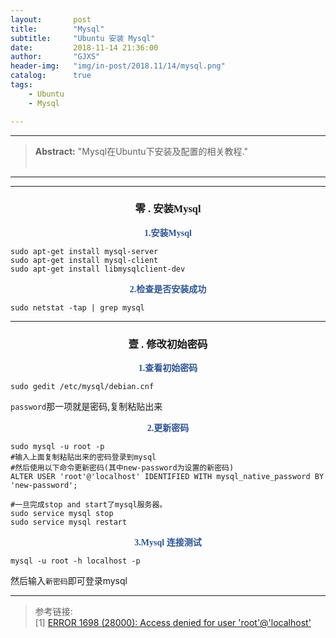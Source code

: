 ```yaml
---
layout:       post
title:        "Mysql"
subtitle:     "Ubuntu 安装 Mysql"
date:         2018-11-14 21:36:00
author:       "GJXS"
header-img:   "img/in-post/2018.11/14/mysql.png"
catalog:      true
tags:
    - Ubuntu
    - Mysql

---
```

*****
><strong>Abstract:</strong> "Mysql在Ubuntu下安装及配置的相关教程."<br>                                                                                                                                                                     <br /> 

----------
*************************

### <center> <font face="楷体">零 . 安装Mysql</font> </center>
<strong style="max-width: 100%;color: rgb(47, 85, 151);box-sizing: border-box !important;word-wrap: break-word !important;"><center><font face="楷体"> 1.安装Mysql </font></center></strong>

<pre><code class="language-shell line-numbers">sudo apt-get install mysql-server
sudo apt-get install mysql-client
sudo apt-get install libmysqlclient-dev</code></pre>


<strong style="max-width: 100%;color: rgb(47, 85, 151);box-sizing: border-box !important;word-wrap: break-word !important;"><center><font face="楷体"> 2.检查是否安装成功 </font></center></strong>

<pre><code class="language-shell line-numbers">sudo netstat -tap | grep mysql</code></pre>

*************************

### <center> <font face="楷体">壹 . 修改初始密码</font> </center>
 <strong style="max-width: 100%;color: rgb(47, 85, 151);box-sizing: border-box !important;word-wrap: break-word !important;"><center><font face="楷体"> 1.查看初始密码 </font></center></strong>

<pre><code class="language-shell line-numbers">sudo gedit /etc/mysql/debian.cnf</code></pre>

<code>password</code>那一项就是密码,复制粘贴出来<br>
 <strong style="max-width: 100%;color: rgb(47, 85, 151);box-sizing: border-box !important;word-wrap: break-word !important;"><center><font face="楷体"> 2.更新密码 </font></center></strong>

<pre><code class="language-shell line-numbers">sudo mysql -u root -p
#输入上面复制粘贴出来的密码登录到mysql
#然后使用以下命令更新密码(其中new-password为设置的新密码)
ALTER USER 'root'@'localhost' IDENTIFIED WITH mysql_native_password BY 'new-password';

#一旦完成stop and start了mysql服务器。
sudo service mysql stop
sudo service mysql restart</code></pre>


 <strong style="max-width: 100%;color: rgb(47, 85, 151);box-sizing: border-box !important;word-wrap: break-word !important;"><center><font face="楷体"> 3.Mysql 连接测试 </font></center></strong>

<pre><code class="language-sql">mysql -u root -h localhost -p</code></pre>

然后输入<code>新密码</code>即可登录mysql<br>

*************************
>参考链接:<br>
>[1] [ERROR 1698 (28000): Access denied for user 'root'@'localhost'](https://stackoverflow.com/questions/39281594/error-1698-28000-access-denied-for-user-rootlocalhost)

